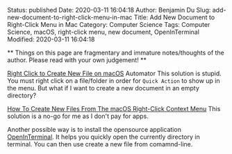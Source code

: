 Status: published
Date: 2020-03-11 16:04:18
Author: Benjamin Du
Slug: add-new-document-to-right-click-menu-in-mac
Title: Add New Document to Right-Click Menu in Mac
Category: Computer Science
Tags: Computer Science, macOS, right-click menu, new document, OpenInTerminal
Modified: 2020-03-11 16:04:18

**
Things on this page are fragmentary and immature notes/thoughts of the author.
Please read with your own judgement!
**


[Right Click to Create New File on macOS](https://filipmolcik.com/new-file-mac-os/)
Automator
This solution is stupid. 
You must right click on a file/folder in order for `Quick Action` to show up in the menu.
But what if I want to create a new document in an empty directory?

[How To Create New Files From The macOS Right-Click Context Menu](https://www.addictivetips.com/mac-os/how-to-create-new-files-from-the-macos-right-click-context-menu/)
This solution is a no-go for me as I don't pay for apps.

Another possible way is to install the opensource application
[OpenInTerminal](https://github.com/Ji4n1ng/OpenInTerminal).
It helps you quickly open the currently directory in terminal.
You can then use create a new file from comamnd-line.
